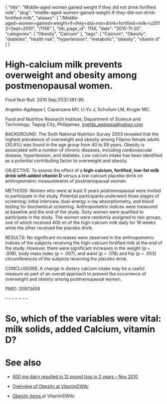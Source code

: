 {
    "title": "Middle-aged women gained weight if they did not drink fortified milk",
    "slug": "middle-aged-women-gained-weight-if-they-did-not-drink-fortified-milk",
    "aliases": [
        "/Middle-aged+women+gained+weight+if+they+did+not+drink+fortified+milk+\u2013+Sept+2010",
        "/1156"
    ],
    "tiki_page_id": 1156,
    "date": "2010-11-20",
    "categories": [
        "Obesity",
        "Calcium"
    ],
    "tags": [
        "Calcium",
        "Obesity",
        "diabetes",
        "health risk",
        "hypertension",
        "metabolic",
        "obesity",
        "vitamin d"
    ]
}


# High-calcium milk prevents overweight and obesity among postmenopausal women.

Food Nutr Bull. 2010 Sep;31(3):381-90.

Angeles-Agdeppa I, Capanzana MV, Li-Yu J, Schollum LM, Kruger MC.

Food and Nutrition Research Institute, Department of Science and Technology, Taguig City, Philippines. imelda_agdeppa@yahoo.com

BACKGROUND: The Sixth National Nutrition Survey 2003 revealed that the highest prevalence of overweight and obesity among Filipino female adults (30.8%) was found in the age group from 40 to 59 years. Obesity is associated with a number of chronic diseases, including cardiovascular disease, hypertension, and diabetes. Low calcium intake has been identified as a potential contributing factor to overweight and obesity.

OBJECTIVE: To assess the effect of a  **high-calcium, fortified, low-fat milk drink with added vitamin D**  versus a low-calcium placebo drink on anthropometric measurements of postmenopausal women.

METHODS: Women who were at least 5 years postmenopausal were invited to participate in the study. Potential participants underwent three stages of screening: initial interview, dual-energy x-ray absorptiometry, and blood testing for biochemical screening. Anthropometric indices were measured at baseline and the end of the study. Sixty women were qualified to participate in the study. The women were randomly assigned to two groups, one of which received 400 ml of the high-calcium milk daily for 16 weeks while the other received the placebo drink.

RESULTS: No significant increases were observed in the anthropometric indices of the subjects receiving the high-calcium fortified milk at the end of the study. However, there were significant increases in the weight (p = .008), body mass index (p = .007), and waist (p = .018) and hip (p = .003) circumferences of the subjects receiving the placebo drink.

CONCLUSIONS: A change in dietary calcium intake may be a useful measure as part of an overall approach to prevent the occurrence of overweight and obesity among postmenopausal women.

PMID: 20973459 

– – – – – – – 

# So, which of the variables were vital: milk solids, added Calcium, vitamin D?

# See also

* [600 mg dairy resulted in 12 pound loss in 2 years – Nov 2010](/posts/600-mg-dairy-resulted-in-12-pound-loss-in-2-years)

* [Overview of Obesity at VitaminDWiki](/tags/overview-of-obesity-at-vitamindwiki.html)

* [Obesity items ](https://www.VitaminDWiki.com/tiki-browse_categories.php?parentId=19&sort_mode=created_desc) at VitaminDWiki